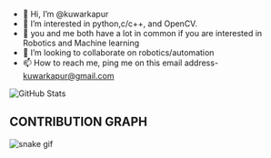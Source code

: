 - 👋 Hi, I’m @kuwarkapur                                                            
- 👀 I’m interested in python,c/c++, and OpenCV.
- 🌱 you and me both have a lot in common if you are interested in Robotics and Machine learning                                                 
- 👯 I’m looking to collaborate on robotics/automation
- 📫 How to reach me, ping me on this email address- kuwarkapur@gmail.com  

![GitHub Stats](https://github-readme-stats.vercel.app/api?username=kuwarkapur&theme=radical)



## CONTRIBUTION GRAPH
![snake gif](https://github.com/kuwarkapur/kuwarkapur/blob/output/github-contribution-grid-snake.gif)






<!---
kuwarkapur/kuwarkapur is a ✨ special ✨ repository because its `README.md` (this file) appears on your GitHub profile.
You can click the Preview link to take a look at your changes.
--->
